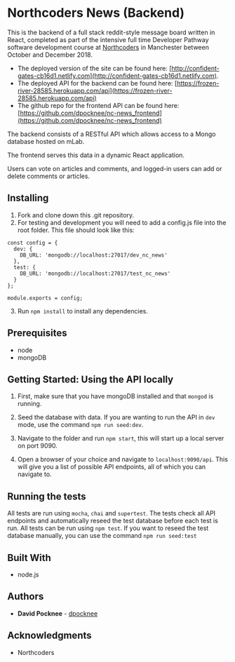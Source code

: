 # Northcoders News (Backend)

This is the backend of a full stack reddit-style message board written in React, completed as part of the intensive full time Developer Pathway software development course at [Northcoders](http://www.northcoders.com) in Manchester between October and December 2018.

- The deployed version of the site can be found here: [http://confident-gates-cb16d1.netlify.com](http://confident-gates-cb16d1.netlify.com).
- The deployed API for the backend can be found here: [https://frozen-river-28585.herokuapp.com/api](https://frozen-river-28585.herokuapp.com/api)
- The github repo for the frontend API can be found here: [https://github.com/dpocknee/nc-news_frontend](https://github.com/dpocknee/nc-news_frontend)

The backend consists of a RESTful API which allows access to a Mongo database hosted on mLab.

The frontend serves this data in a dynamic React application.

Users can vote on articles and comments, and logged-in users can add or delete comments or articles.

## Installing

1. Fork and clone down this .git repository.
2. For testing and development you will need to add a config.js file into the root folder. This file should look like this:

```
const config = {
  dev: {
    DB_URL: 'mongodb://localhost:27017/dev_nc_news'
  },
  test: {
    DB_URL: 'mongodb://localhost:27017/test_nc_news'
  }
};

module.exports = config;
```

3. Run `npm install` to install any dependencies.

## Prerequisites

- node
- mongoDB

## Getting Started: Using the API locally

1. First, make sure that you have mongoDB installed and that `mongod` is running.

2. Seed the database with data. If you are wanting to run the API in `dev` mode, use the command `npm run seed:dev`.

3. Navigate to the folder and run `npm start`, this will start up a local server on port 9090.

4. Open a browser of your choice and navigate to `localhost:9090/api`. This will give you a list of possible API endpoints, all of which you can navigate to.

## Running the tests

All tests are run using `mocha`, `chai` and `supertest`.
The tests check all API endpoints and automatically reseed the test database before each test is run.
All tests can be run using `npm test`.
If you want to reseed the test database manually, you can use the command `npm run seed:test`

## Built With

- node.js

## Authors

- **David Pocknee** - [dpocknee](https://github.com/dpocknee)

## Acknowledgments

- Northcoders
